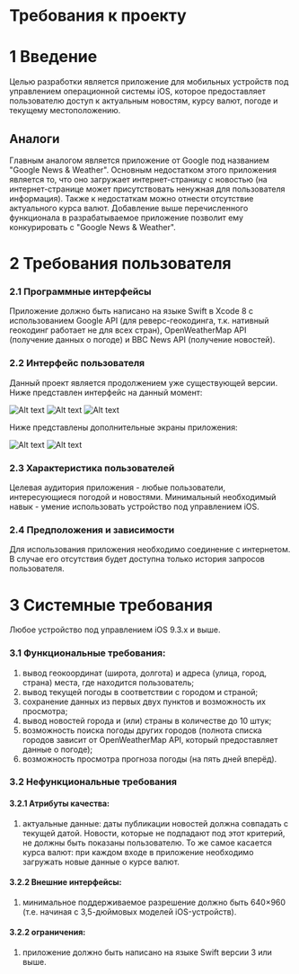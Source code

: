 # Требования к проекту

# 1 Введение

Целью разработки является приложение для мобильных устройств под управлением операционной системы iOS, которое предоставляет пользователю доступ к актуальным новостям, курсу валют, погоде и текущему местоположению.

## Аналоги

Главным аналогом является приложение от Google под названием "Google News & Weather". Основным недостатком этого приложения является то, что оно загружает интернет-страницу с новостью (на интернет-странице может присутствовать ненужная для пользователя информация). Также к недостаткам можно отнести отсутствие актуального курса валют.
Добавление выше перечисленного функционала в разрабатываемое приложение позволит ему конкурировать с "Google News & Weather".

# 2 Требования пользователя
### 2.1 Программные интерфейсы

Приложение должно быть написано на языке Swift в Xcode 8 с использованием Google API (для реверс-геокодинга, т.к. нативный геокодинг работает не для всех стран), OpenWeatherMap API (получение данных о погоде) и BBC News API (получение новостей).

### 2.2 Интерфейс пользователя

Данный проект является продолжением уже существующей версии. Ниже представлен интерфейс на данный момент:

![Alt text](AppScreenShots/MainScreen.png "Главный экран")
![Alt text](AppScreenShots/HistoryScreen.png "История погоды")
![Alt text](AppScreenShots/OpenedHistory.png "Просмотр истории")

Ниже представлены дополнительные экраны приложения:

![Alt text](AppScreenShots/WeatherSearch.png "Поиск погоды")
![Alt text](AppScreenShots/News.png "Новости")

### 2.3 Характеристика пользователей

Целевая аудитория приложения - любые пользователи, интересующиеся погодой и новостями.
Минимальный необходимый навык - умение использовать устройство под управлением iOS.

### 2.4 Предположения и зависимости

Для использования приложения необходимо соединение с интернетом. В случае его отсутствия будет доступна только история запросов пользователя.

# 3 Системные требования

Любое устройство под управлением iOS 9.3.x и выше.

### 3.1 Функциональные требования:

1. вывод геокоординат (широта, долгота) и адреса (улица, город, страна) места, где находится пользователь;
2. вывод текущей погоды в соответствии с городом и страной;
3. сохранение данных из первых двух пунктов и возможность их просмотра;
4. вывод новостей города и (или) страны в количестве до 10 штук;
5. возможность поиска погоды других городов (полнота списка городов зависит от OpenWeatherMap API, который предоставляет данные о погоде);
6. возможность просмотра прогноза погоды (на пять дней вперёд).


### 3.2 Нефункциональные требования
#### 3.2.1 Атрибуты качества:
1. актуальные данные: даты публикации новостей должна совпадать с текущей датой. Новости, которые не подпадают под этот критерий, не должны быть показаны пользователю. То же самое касается курса валют: при каждом входе в приложение необходимо загружать новые данные о курсе валют.
#### 3.2.2 Внешние интерфейсы:
1. минимальное поддерживаемое разрешение должно быть 640×960 (т.е. начиная с 3,5-дюймовых моделей iOS-устройств).
#### 3.2.2 ограничения:
1. приложение должно быть написано на языке Swift версии 3 или выше.
